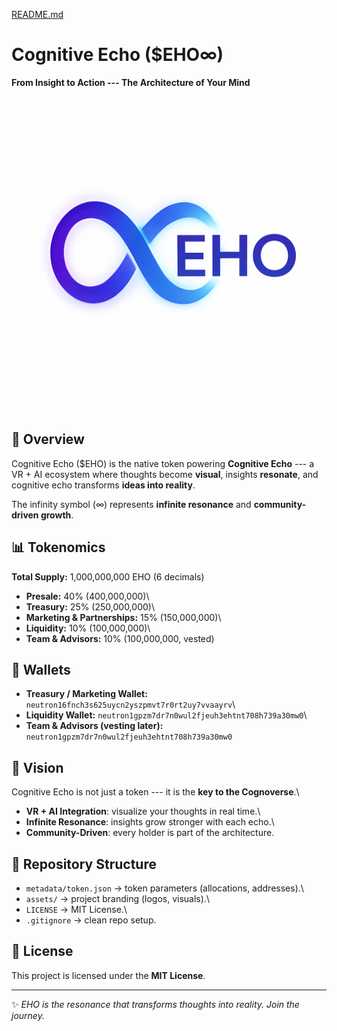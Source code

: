 [README.md](https://github.com/user-attachments/files/22110281/README.md)
# Cognitive Echo (\$EHO∞)

**From Insight to Action --- The Architecture of Your Mind**

![EHO Logo](./assets/EHO_logo.png)

## 🌌 Overview

Cognitive Echo (\$EHO) is the native token powering **Cognitive Echo**
--- a VR + AI ecosystem where thoughts become **visual**, insights
**resonate**, and cognitive echo transforms **ideas into reality**.

The infinity symbol (∞) represents **infinite resonance** and
**community-driven growth**.

## 📊 Tokenomics

**Total Supply:** 1,000,000,000 EHO (6 decimals)

-   **Presale:** 40% (400,000,000)\
-   **Treasury:** 25% (250,000,000)\
-   **Marketing & Partnerships:** 15% (150,000,000)\
-   **Liquidity:** 10% (100,000,000)\
-   **Team & Advisors:** 10% (100,000,000, vested)

## 🔑 Wallets

-   **Treasury / Marketing Wallet:**
    `neutron16fnch3s625uycn2yszpmvt7r0rt2uy7vvaayrv`\
-   **Liquidity Wallet:**
    `neutron1gpzm7dr7n0wul2fjeuh3ehtnt708h739a30mw0`\
-   **Team & Advisors (vesting later):**
    `neutron1gpzm7dr7n0wul2fjeuh3ehtnt708h739a30mw0`

## 🚀 Vision

Cognitive Echo is not just a token --- it is the **key to the
Cognoverse**.\
- **VR + AI Integration**: visualize your thoughts in real time.\
- **Infinite Resonance**: insights grow stronger with each echo.\
- **Community-Driven**: every holder is part of the architecture.

## 📂 Repository Structure

-   `metadata/token.json` → token parameters (allocations, addresses).\
-   `assets/` → project branding (logos, visuals).\
-   `LICENSE` → MIT License.\
-   `.gitignore` → clean repo setup.

## 📜 License

This project is licensed under the **MIT License**.

------------------------------------------------------------------------

✨ *EHO is the resonance that transforms thoughts into reality. Join the
journey.*
